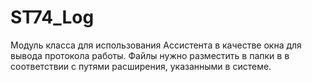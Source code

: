 # ST74_Log
Модуль класса для использования Ассистента в качестве окна для вывода протокола работы. Файлы нужно разместить в папки в в соответствии с путями расширения, указанными в системе.
